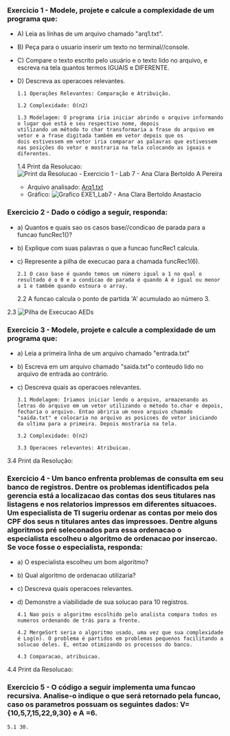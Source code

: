 ### Exercicio 1 - Modele, projete e calcule a complexidade de um programa que:

+ A) Leia as linhas de um arquivo chamado "arq1.txt". 
+ B) Peça para o usuario inserir um texto no terminal//console.
+ C) Compare o texto escrito pelo usuário e o texto lido no arquivo, e escreva na tela quantos termos IGUAIS e DIFERENTE.
+ D) Descreva as operacoes relevantes.
     
      1.1 Operações Relevantes: Comparação e Atribuição.

      1.2 Complexidade: O(n2)

      1.3 Modelagem: O programa iria iniciar abrindo o arquivo informando o lugar que está e seu respectivo nome, depois 
      utilizando um método to char transformaria a frase do arquivo em vetor e a frase digitada também em vetor depois que os 
      dois estivessem em vetor iria comparar as palavras que estivessem nas posições do vetor e mostraria na tela colocando as iguais e diferentes.

     1.4 Print da Resolucao: ![Print da Resolucao - Exercicio 1 - Lab 7 - Ana Clara Bertoldo A  Pereira](https://user-images.githubusercontent.com/101759772/197848326-936313b7-7527-46dc-8d7e-d41cebdeb325.jpg)
     - Arquivo analisado: [Arq1.txt](https://github.com/AED-PCO/lab-aed-pco-2022-2-bertoldoa3/files/9862779/Arq1.txt)
     - Gráfico: ![Grafico EXE1_Lab7 - Ana Clara Bertoldo Anastacio ](https://user-images.githubusercontent.com/101759772/198013245-c9e32a2a-0751-4ef4-b3ec-884bad1fca8f.jpg)

### Exercicio 2 - Dado o código a seguir, responda:

+ a) Quantos e quais sao os casos base//condicao de parada para a funcao funcRec1()?
+ b) Explique com suas palavras o que a funcao funcRec1 calcula.
+ c) Represente a pilha de execucao para a chamada funcRec1(6).

      2.1 O caso base é quando temos um número igual a 1 no qual o resultado é o 0 e a condicao de parada é quando A é igual ou menor a 1 e também quando estoura o array.

    2.2 A funcao calcula o ponto de partida 'A' acumulado ao número 3. 

2.3 ![Pilha de Execucao AEDs](https://user-images.githubusercontent.com/101759772/197531988-d92f7dc7-0869-4574-a199-42ad81fbd0a2.jpg)
  
### Exercicio 3 - Modele, projete e calcule a complexidade de um programa que:
+ a) Leia a primeira linha de um arquivo chamado "entrada.txt"
+ b) Escreva em um arquivo chamado "saida.txt"o conteudo lido no arquivo de entrada ao contrário.
+ c) Descreva quais as operacoes relevantes.

      3.1 Modelagem: Iriamos iniciar lendo o arquivo, armazenando as letras do arquivo em um vetor utilizando o método to.char e depois, fecharia o arquivo. Entao abriria um novo arquivo chamado "saida.txt" e colocaria no arquivo as posicoes do vetor iniciando da ultima para a primeira. Depois mostraria na tela.

      3.2 Complexidade: O(n2)

      3.3 Operacoes relevantes: Atribuicao.
    
3.4 Print da Resolução:

### Exercicio 4 - Um banco enfrenta problemas de consulta em seu banco de registros. Dentre os problemas identificados pela gerencia está a localizacao das contas dos seus titulares nas listagens e nos relatorios impressos em diferentes situacoes. Um especialista de TI sugeriu ordenar as contas por meio dos CPF dos seus n titulares antes das impressoes. Dentre alguns algoritmos pré seleconados para essa ordenacao o especialista escolheu o algoritmo de ordenacao por insercao. Se voce fosse o especialista, responda:

+ a) O especialista escolheu um bom algoritmo?
+ b) Qual algoritmo de ordenacao utilizaria?
+ c) Descreva quais operacoes relevantes.
+ d) Demonstre a viabilidade de sua solucao para 10 registros.

      4.1 Nao pois o algoritmo escolhido pelo analista compara todos os numeros ordenando de trás para a frente.

      4.2 MergeSort seria o algoritmo usado, uma vez que sua complexidade é Log(n). O problema é partidos em problemas pequenos facilitando a solucao deles. E, entao otimizando os processos do banco.

      4.3 Comparacao, atribuicao.

4.4 Print da Resolucao: 

### Exercicio 5 - O código a seguir implementa uma funcao recursiva. Analise-o indique o que será retornado pela funcao, caso os parametros possuam os seguintes dados: V={10,5,7,15,22,9,30} e A =6.

    5.1 30.



